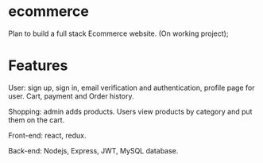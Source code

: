 # ecommerce


Plan to build a full stack Ecommerce website. (On working project);

# Features

User: sign up, sign in, email verification and authentication, profile page for user. Cart, payment and Order history.


Shopping: admin adds products. Users view products by category and put them on the cart.


Front-end: react, redux.


Back-end: Nodejs, Express, JWT, MySQL database.